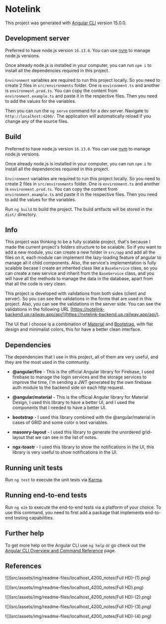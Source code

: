 # Notelink

This project was generated with [Angular CLI](https://github.com/angular/angular-cli) version 15.0.0.

## Development server

Preferred to have node.js version `16.13.0`. You can use [nvm](https://github.com/nvm-sh/nvm) to manage node.js
versions.

Once already node.js is installed in your computer, you can run `npm i` to install all the dependencies required in this
project.

`Environment` variables are required to run this project locally. So you need to create 2 files in `src/environments`
folder. One is `environment.ts` and another is `environment.prod.ts`. You can copy the content
from `environment.example.ts` and paste it in the respective files. Then you need to
add the values for the variables.

Then you can run the `ng serve` command for a dev server. Navigate to `http://localhost:4200/`. The application will
automatically reload if you change any of the source files.

## Build

Preferred to have node.js version `16.13.0`. You can use [nvm](https://github.com/nvm-sh/nvm) to manage node.js
versions.

Once already node.js is installed in your computer, you can run `npm i` to install all the dependencies required in this
project.

`Environment` variables are required to run this project locally. So you need to create 2 files in `src/environments`
folder. One is `environment.ts` and another is `environment.prod.ts`. You can copy the content
from `environment.example.ts` and paste it in the respective files. Then you need to
add the values for the variables.

Run `ng build` to build the project. The build artifacts will be stored in the `dist/` directory.

## Info

This project was thinking to be a fully scalable project, that's because I made the current project's folders structure
to be scalable. So if you want to add a new module, you can create a new folder in `src/app` and add all the files on
it, each module can implement the lazy-loading feature of angular to manage all it child components. Also, the service's
implementation is fully scalable becase I create an inherited class like a `BaseService` class, so you can create a
new service and inherit from the `BaseService` class, and you will have all the methods to manage the data in the
database, apart from that all the code is very clean.

This project is developed with validations from both sides (client and server). So you can see the validations in the
forms
that are used in this project. Also, you can see the validations in the server side. You can see the validations in the
following URL [https://notelink-backend.up.railway.app/api/](https://notelink-backend.up.railway.app/api/).

The UI that I choose is a combination of [Material](https://material.angular.io/)
and [Bootstrap](https://getbootstrap.com/), with flat design and minimalist colors, this for have a better clean
interface.

## Dependencies

The dependencies that I use in this project, all of them are very useful, and they are the most used in the community.

* **@angular/fire** - This is the official Angular library for Firebase, I used firebase to manage the login services
  and the storage services to improve the time, I'm sending a JWT generated by the own firebase auth module to the
  backend side on each http request.

* **@angular/material** - This is the official Angular library for Material Design, I used this library to have a
  better UI, and I used the components that I needed to have a better UI.

* **bootstrap** - I used this library combined with the @angular/material in cases of GRID and some color o text
  variables.

* **masonry-layout** - I used this library to generate the unordered grid-layout that we can see in the list of notes.

* **ngx-toastr** - I used this library to show the notifications in the UI, this library is very useful to show
  notifications in the UI.

## Running unit tests

Run `ng test` to execute the unit tests via [Karma](https://karma-runner.github.io).

## Running end-to-end tests

Run `ng e2e` to execute the end-to-end tests via a platform of your choice. To use this command, you need to first add a
package that implements end-to-end testing capabilities.

## Further help

To get more help on the Angular CLI use `ng help` or go check out
the [Angular CLI Overview and Command Reference](https://angular.io/cli) page.

## References

![](src/assets/img/readme-files/localhost_4200_notes(Full HD)-(1).png)

![](src/assets/img/readme-files/localhost_4200_notes(Full HD).png)

![](src/assets/img/readme-files/localhost_4200_notes(Full HD)-(2).png)

![](src/assets/img/readme-files/localhost_4200_notes(Full HD)-(3).png)

![](src/assets/img/readme-files/localhost_4200_notes(Full HD)-(4).png)
